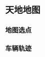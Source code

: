 # 天地地图

## 地图选点
<ai-demo
    demo-height="430px"
    source-code="uni-app:::/pages/index/index"
/>


## 车辆轨迹
<ai-demo
    demo-height="430px"
    source-code="uni-app:::/pages/track/index"
/>
